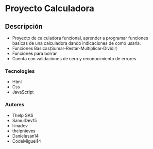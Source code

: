 # Proyecto Calculadora 
## Descripción
- Proyecto de calculadora funcional, aprender a programar funciones basicas de una calculadora dando indicaciones de como usarla.
- Funciones Basicas(Sumar-Restar-Multiplicar-Dividir)
- Funciones para borrar
- Cuenta con validaciones de cero y reconocimiento de errores
### Tecnologies
- Html
- Css
- JavaScript
### Autores
- Thelp SAS
- SamulDev15
- liinadev
- thelpnieves
- Danielasan14
- CodeMiguel14